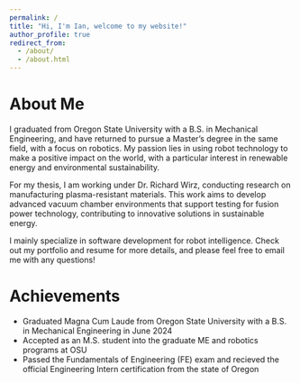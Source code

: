 ```yaml
---
permalink: /
title: "Hi, I'm Ian, welcome to my website!"
author_profile: true
redirect_from: 
  - /about/
  - /about.html
---
```

About Me
======
I graduated from Oregon State University with a B.S. in Mechanical Engineering, and have returned to pursue a Master’s degree in the same field, with a focus on robotics. My passion lies in using robot technology to make a positive impact on the world, with a particular interest in renewable energy and environmental sustainability. 

For my thesis, I am working under Dr. Richard Wirz, conducting research on manufacturing plasma-resistant materials. This work aims to develop advanced vacuum chamber environments that support testing for fusion power technology, contributing to innovative solutions in sustainable energy.

I mainly specialize in software development for robot intelligence. Check out my portfolio and resume for more details, and please feel free to email me with any questions!

Achievements
======
- Graduated Magna Cum Laude from Oregon State University with a B.S. in Mechanical Engineering in June 2024
- Accepted as an M.S. student into the graduate ME and robotics programs at OSU
- Passed the Fundamentals of Engineering (FE) exam and recieved the official Engineering Intern certification from the state of Oregon